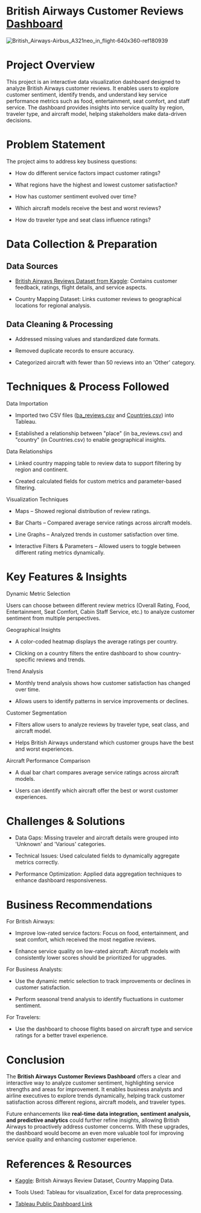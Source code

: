 # British Airways Customer Reviews [Dashboard](https://public.tableau.com/shared/Z2GX48ND5?:display_count=n&:origin=viz_share_link)

![British_Airways-Airbus_A321neo_in_flight-640x360-ref180939](https://github.com/user-attachments/assets/deb4f4a1-9eb4-4924-a224-203af2c3941d)


# Project Overview

This project is an interactive data visualization dashboard designed to
analyze British Airways customer reviews. It enables users to explore
customer sentiment, identify trends, and understand key service
performance metrics such as food, entertainment, seat comfort, and staff
service. The dashboard provides insights into service quality by region,
traveler type, and aircraft model, helping stakeholders make data-driven
decisions.

# Problem Statement

The project aims to address key business questions:

- How do different service factors impact customer ratings?

- What regions have the highest and lowest customer satisfaction?

- How has customer sentiment evolved over time?

- Which aircraft models receive the best and worst reviews?

- How do traveler type and seat class influence ratings?

# Data Collection & Preparation

## Data Sources

- [British Airways Reviews Dataset from Kaggle](https://www.kaggle.com/datasets/yaranathakur/british-airways-reviews/data): Contains customer feedback, ratings,
  flight details, and service aspects.

- Country Mapping Dataset: Links customer reviews to geographical
  locations for regional analysis.

## Data Cleaning & Processing

- Addressed missing values and standardized date formats.

- Removed duplicate records to ensure accuracy.

- Categorized aircraft with fewer than 50 reviews into an 'Other'
  category.

# Techniques & Process Followed

Data Importation

- Imported two CSV files ([ba_reviews.csv](https://github.com/akashdeep-portfolio/British-Airways-Review-Dashboard_Tableau/blob/main/ba_reviews.csv) and [Countries.csv](https://github.com/akashdeep-portfolio/British-Airways-Review-Dashboard_Tableau/blob/main/Countries.csv)) into
  Tableau.

- Established a relationship between "place" (in ba_reviews.csv) and
  "country" (in Countries.csv) to enable geographical insights.

Data Relationships

- Linked country mapping table to review data to support filtering by
  region and continent.

- Created calculated fields for custom metrics and parameter-based
  filtering.

Visualization Techniques

- Maps – Showed regional distribution of review ratings.

- Bar Charts – Compared average service ratings across aircraft models.

- Line Graphs – Analyzed trends in customer satisfaction over time.

- Interactive Filters & Parameters – Allowed users to toggle between
  different rating metrics dynamically.

# Key Features & Insights

Dynamic Metric Selection

Users can choose between different review metrics (Overall Rating, Food,
Entertainment, Seat Comfort, Cabin Staff Service, etc.) to analyze
customer sentiment from multiple perspectives.

Geographical Insights

- A color-coded heatmap displays the average ratings per country.

- Clicking on a country filters the entire dashboard to show
  country-specific reviews and trends.

Trend Analysis

- Monthly trend analysis shows how customer satisfaction has changed
  over time.

- Allows users to identify patterns in service improvements or declines.

Customer Segmentation

- Filters allow users to analyze reviews by traveler type, seat class,
  and aircraft model.

- Helps British Airways understand which customer groups have the best
  and worst experiences.

Aircraft Performance Comparison

- A dual bar chart compares average service ratings across aircraft
  models.

- Users can identify which aircraft offer the best or worst customer
  experiences.

# Challenges & Solutions

- Data Gaps: Missing traveler and aircraft details were grouped into
  'Unknown' and 'Various' categories.

- Technical Issues: Used calculated fields to dynamically aggregate
  metrics correctly.

- Performance Optimization: Applied data aggregation techniques to
  enhance dashboard responsiveness.

# Business Recommendations

For British Airways:

- Improve low-rated service factors: Focus on food, entertainment, and
  seat comfort, which received the most negative reviews.

- Enhance service quality on low-rated aircraft: Aircraft models with
  consistently lower scores should be prioritized for upgrades.

For Business Analysts:

- Use the dynamic metric selection to track improvements or declines in
  customer satisfaction.

- Perform seasonal trend analysis to identify fluctuations in customer
  sentiment.

For Travelers:

- Use the dashboard to choose flights based on aircraft type and service
  ratings for a better travel experience.

# Conclusion

The **British Airways Customer Reviews Dashboard** offers a clear and
interactive way to analyze customer sentiment, highlighting service
strengths and areas for improvement. It enables business analysts and
airline executives to explore trends dynamically, helping track customer
satisfaction across different regions, aircraft models, and traveler
types.

Future enhancements like **real-time data integration, sentiment
analysis, and predictive analytics** could further refine insights,
allowing British Airways to proactively address customer concerns. With
these upgrades, the dashboard would become an even more valuable tool
for improving service quality and enhancing customer experience.

# References & Resources

- [Kaggle](https://www.kaggle.com/datasets/yaranathakur/british-airways-reviews/data): British Airways Review Dataset, Country Mapping Data.

- Tools Used: Tableau for visualization, Excel for data preprocessing.

- [Tableau Public Dashboard Link](https://public.tableau.com/shared/Z2GX48ND5?:display_count=n&:origin=viz_share_link)
